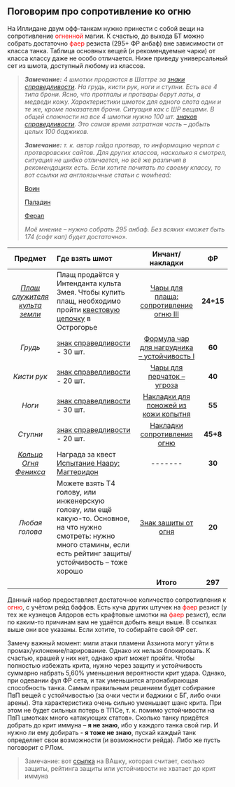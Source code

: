 ## Поговорим про сопротивление ко огню ##

На Иллидане двум офф-танкам нужно принести с собой вещи на сопротивление <span style="color:red">огненной</span> магии. К счастью, до выхода БТ можно собрать достаточно <span style="color:red">фаер</span> резиста (295+ ФР анбаф) вне зависимости от класса танка. Таблица основных вещей (и рекомендуемые чарки) от класса классу даже не особо отличается. Ниже приведу универсальный сет из шмота, доступный любому из классов.

> ***Замечание:** 4 шмотки продаются в Шаттре за [знаки справедливости](https://ru.tbc.wowhead.com/item=29434). На грудь, кисти рук, ноги и ступни. Есть все 4 типа брони. Ясно, что протпалы и протвары берут латы, а медведи кожу. Характеристики шмоток для одного слота одни и те же, кроме показателя брони. Ситуация как с ШР вещами. В общей сложности на все 4 шмотки нужно 100 шт. [знаков справедливости](https://ru.tbc.wowhead.com/item=29434). Это самая время затратная часть – добыть целых 100 баджиков.*
>
> ***Замечание:** т. к. автор гайда протвар, то информацию черпал с протваровских сайтов. Для других классов, насколько я смотрел, ситуация не шибко отличается, но всё же различия в рекомендациях есть. Если хотите почитать по своему классу, то вот ссылки на англоязычные статьи с wowhead:*
>
> [Воин](https://tbc.wowhead.com/guides/protection-warrior-frost-nature-resistance-best-in-slot-gear-burning-crusade#fire-resistance-gear-for-protection-warrior-in-the-burning-crusade-classic)
>
> [Паладин](https://tbc.wowhead.com/guides/paladin-tank-fire-resistance-best-in-slot-gear-burning-crusade)
>
> [Ферал](https://tbc.wowhead.com/guides/feral-druid-tank-fire-resistance-best-in-slot-gear-burning-crusade)
>
> *Моё мнение – нужно собрать 295 анбаф. Без всяких «может быть 174 (софт кап) будет достаточно».*

|**Предмет**|**Где взять шмот**|**Инчант/накладки**|**ФР**|
|:---:|:---|:---:|:---:|
|*[Плащ служителя культа земли](https://ru.tbc.wowhead.com/item=31341)*|Плащ продаётся у Интенданта культа Змея. Чтобы купить плащ, необходимо пройти [квестовую цепочку](https://ru.tbc.wowhead.com/quest=10894) в Острогорье| [Чары для плаща: сопротивление огню III](https://ru.tbc.wowhead.com/spell=25081) | **24+15**|
|*Грудь*|[знак справедливости](https://ru.tbc.wowhead.com/item=29434) - 30 шт.|[Формула чар для нагрудника – устойчивость I](https://ru.tbc.wowhead.com/item=28270)|**60**|
|*Кисти рук*|[знак справедливости](https://ru.tbc.wowhead.com/item=29434) - 20 шт.|[Чары для перчаток – угроза](https://ru.tbc.wowhead.com/spell=25072)|**40**|
|*Ноги*|[знак справедливости](https://ru.tbc.wowhead.com/item=29434) - 30 шт.|[Накладки для поножей из кожи копытня](https://ru.tbc.wowhead.com/item=29536)|**55**|
|*Ступни*|[знак справедливости](https://ru.tbc.wowhead.com/item=29434) - 20 шт.|[Накладки сопротивления огню](https://ru.tbc.wowhead.com/item=29485)|**45+8**|
|*[Кольцо Огня Феникса](https://ru.tbc.wowhead.com/item=31746)*|Награда за квест [Испытание Наару: Магтеридон](https://ru.tbc.wowhead.com/quest=10888)|-------|**30**|
|*Любая голова*|Можете взять Т4 голову, или инженерскую голову, или ещё какую-то. Основное, на что нужно смотреть: нужно много стамины, если есть рейтинг защиты/устойчивость – тоже хорошо|[Знак защиты от огня](https://ru.tbc.wowhead.com/item=29196)|**20**|
|||**Итого**|**297**|

Данный набор предоставляет достаточное количество сопротивления к <span style="color:red">огню</span>, с учётом рейд баффов. Есть куча других штучек на <span style="color:red">фаер</span> резист (у тех же кузнецов Алдоров есть крафтовые шмотки на <span style="color:red">фаер</span> резист), если по каким-то причинам вам не удаётся добыть вещи выше. В ссылках выше они все указаны. Если хотите, то собирайте свой ФР сет.

Замечу важный момент: мили атаки пламени Аззинота могут уйти в промах/уклонение/парирование. Однако их нельзя блокировать. К счастью, крашей у них нет, однако крит может пройти. Чтобы полностью избежать крита, нужно через защиту и устойчивость суммарно набрать 5,60% уменьшения вероятности крит удара. Однако, при одевании фул ФР сета, и так уменьшится агронабирающая способность танка. Самым правильным решением будет собирание ПвП вещей с устойчивостью (за очки чести и баджики с БГ, либо очки арены). Эта характеристика очень сильно уменьшает шанс крита. При этом не будет сильных потерь в ТПСе, т. к. помимо устойчивости на ПвП шмотках много «атакующих статов». Сколько танку придётся добрать до крит иммуна – **я не знаю**, ибо у каждого танка свой гир. И нужно ли ему добирать - **я тоже не знаю**, пускай каждый танк определяет свои возможности (и возможности рейда). Либо же пусть поговорит с РЛом. 

> Замечание: вот [ссылка](https://wago.io/wOlnF5hfg) на ВАшку, которая считает, сколько защиты, рейтинга защиты или устойчивости не хватает до крит иммуна
